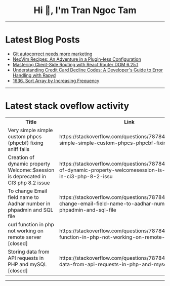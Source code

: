 <h1 align="center">Hi 👋, I'm Tran Ngoc Tam</h1>

---

# Latest Blog Posts 
<!-- BLOG-POST-LIST:START -->
- [Git autocorrect needs more marketing](https://dev.to/cloudx/git-autocorrect-needs-more-marketing-20gg)
- [NeoVim Recipes: An Adventure in a Plugin-less Configuration](https://dev.to/jrop/configuring-neovim-an-adventure-in-a-plugin-less-configuration-2kna)
- [Mastering Client-Side Routing with React Router DOM 6.25.1](https://dev.to/nagakumar_reddy_316f25396/mastering-client-side-routing-with-react-router-dom-6251-5a7d)
- [Understanding Credit Card Decline Codes: A Developer&#39;s Guide to Error Handling with Rapyd](https://dev.to/rapyd/understanding-credit-card-decline-codes-a-developers-guide-to-error-handling-with-rapyd-22n2)
- [1636. Sort Array by Increasing Frequency](https://dev.to/mdarifulhaque/1636-sort-array-by-increasing-frequency-1gkj)
<!-- BLOG-POST-LIST:END -->

---

# Latest stack oveflow activity
<table>
  <tr><th>Title</th><th>Link</th></tr>
  <!-- STACKOVERFLOW:START --><tr><td>Very simple simple custom phpcs &lpar;phpcbf&rpar; fixing sniff fails</td><td>https://stackoverflow.com/questions/78784979/very-simple-simple-custom-phpcs-phpcbf-fixing-sniff-fails</td></tr><tr><td>Creation of dynamic property Welcome::$session is deprecated in CI3 php 8.2 issue</td><td>https://stackoverflow.com/questions/78784920/creation-of-dynamic-property-welcomesession-is-deprecated-in-ci3-php-8-2-issu</td></tr><tr><td>To change Email field name to Aadhar number in phpadmin and SQL file</td><td>https://stackoverflow.com/questions/78784825/to-change-email-field-name-to-aadhar-number-in-phpadmin-and-sql-file</td></tr><tr><td>curl function in php not working on remote server [closed]</td><td>https://stackoverflow.com/questions/78784438/curl-function-in-php-not-working-on-remote-server</td></tr><tr><td>Storing data from API requests in PHP and mySQL [closed]</td><td>https://stackoverflow.com/questions/78784420/storing-data-from-api-requests-in-php-and-mysql</td></tr><!-- STACKOVERFLOW:END -->
</table>

---



